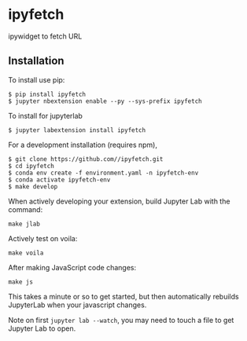 ipyfetch
===============================

ipywidget to fetch URL

Installation
------------

To install use pip:

    $ pip install ipyfetch
    $ jupyter nbextension enable --py --sys-prefix ipyfetch

To install for jupyterlab

    $ jupyter labextension install ipyfetch

For a development installation (requires npm),

    $ git clone https://github.com//ipyfetch.git
    $ cd ipyfetch
    $ conda env create -f environment.yaml -n ipyfetch-env
    $ conda activate ipyfetch-env
    $ make develop

When actively developing your extension, build Jupyter Lab with the command:

    make jlab    
    
Actively test on voila:

    make voila
    
After making JavaScript code changes:

    make js
    
    
This takes a minute or so to get started, but then automatically rebuilds JupyterLab when your javascript changes.

Note on first `jupyter lab --watch`, you may need to touch a file to get Jupyter Lab to open.

